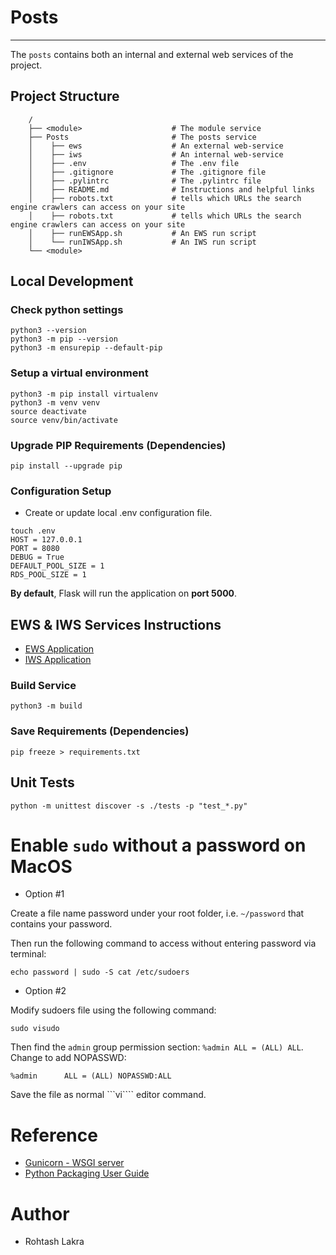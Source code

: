 # Posts

---

The ```posts``` contains both an internal and external web services of the project.



## Project Structure
```
    /
    ├── <module>                    # The module service
    ├── Posts                       # The posts service
    │    ├── ews                    # An external web-service
    │    ├── iws                    # An internal web-service
    │    ├── .env                   # The .env file
    │    ├── .gitignore             # The .gitignore file
    │    ├── .pylintrc              # The .pylintrc file
    │    ├── README.md              # Instructions and helpful links
    │    ├── robots.txt             # tells which URLs the search engine crawlers can access on your site
    │    ├── robots.txt             # tells which URLs the search engine crawlers can access on your site
    │    ├── runEWSApp.sh           # An EWS run script
    │    └── runIWSApp.sh           # An IWS run script
    └── <module>
```

## Local Development

### Check python settings
```shell
python3 --version
python3 -m pip --version
python3 -m ensurepip --default-pip
```

### Setup a virtual environment
```
python3 -m pip install virtualenv
python3 -m venv venv
source deactivate
source venv/bin/activate
```

### Upgrade PIP Requirements (Dependencies)
```shell
pip install --upgrade pip
```

### Configuration Setup

- Create or update local .env configuration file.

```shell
touch .env
HOST = 127.0.0.1
PORT = 8080
DEBUG = True
DEFAULT_POOL_SIZE = 1
RDS_POOL_SIZE = 1
```

**By default**, Flask will run the application on **port 5000**.

## EWS & IWS Services Instructions
- [EWS Application](./ews/README.md)
- [IWS Application](./iws/README.md)

### Build Service
```shell
python3 -m build
```

### Save Requirements (Dependencies)
```shell
pip freeze > requirements.txt
```

## Unit Tests
```shell
python -m unittest discover -s ./tests -p "test_*.py"
```

# Enable ```sudo``` without a password on MacOS

- Option #1

Create a file name password under your root folder, i.e. ```~/password``` that contains your password.

Then run the following command to access without entering password via terminal:
```shell
echo password | sudo -S cat /etc/sudoers
```

- Option #2

Modify sudoers file using the following command:
```shell
sudo visudo
```

Then find the ```admin``` group permission section: ```%admin ALL = (ALL) ALL```.
Change to add NOPASSWD:
```text
%admin		ALL = (ALL) NOPASSWD:ALL
```
Save the file as normal ```vi```` editor command.


# Reference

- [Gunicorn - WSGI server](https://docs.gunicorn.org/en/latest/index.html)
- [Python Packaging User Guide](https://packaging.python.org/en/latest/)

# Author
- Rohtash Lakra